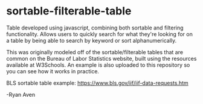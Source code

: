 # sortable-filterable-table
Table developed using javascript, combining both sortable and filtering functionality. Allows users to quickly search for what they're looking for on a table by being able to search by keyword or sort alphanumerically.

This was originally modeled off of the sortable/filterable tables that are common on the Bureau of Labor Statistics website, built using the resources available at W3Schools. An example is also uploaded to this repository so you can see how it works in practice.

BLS sortable table example:
https://www.bls.gov/iif/iif-data-requests.htm

-Ryan Aven

